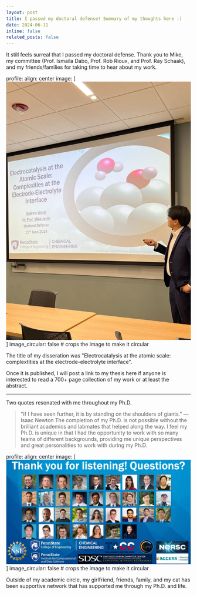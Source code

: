 ```yaml
---
layout: post
title: I passed my doctoral defense! Summary of my thoughts here :)
date: 2024-06-11
inline: false
related_posts: false
---
```


It still feels surreal that I passed my doctoral defense. Thank you to Mike, my committee (Prof. Ismaila Dabo, Prof. Rob Rioux, and Prof. Ray Schaak), and my friends/families for taking time to hear about my work.

profile:
  align: center
  image: [![DEFENSE.jpeg](../assets/img/DEFENSE.jpeg)]
  image_circular: false # crops the image to make it circular

The title of my disseration was "Electrocatalysis at the atomic scale: complextities at the electrode-electrolyte interface".

Once it is published, I will post a link to my thesis here if anyone is interested to read a 700+ page collection of my work or at least the abstract.

---
Two quotes resonated with me throughout my Ph.D.
> "If I have seen further, it is by standing on the shoulders of giants."
> —Isaac Newton
The completion of my Ph.D. is not possible without the brilliant academics and labmates that helped along the way. I feel my Ph.D. is unique in that I had the opportunity to work with so many teams of different backgrounds, providing me unique perspectives and great personalities to work with during my Ph.D.

profile:
  align: center
  image: [![DEFENSE1.jpeg](../assets/img/DEFENSE1.jpeg)]
  image_circular: false # crops the image to make it circular

Outside of my academic circle, my girlfriend, friends, family, and my cat has been supportive network that has supported me through my Ph.D. and life. 